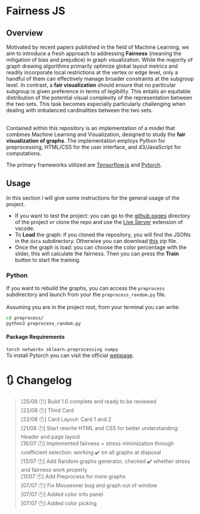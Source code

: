 # Fairness JS

## Overview

Motivated by recent papers published in the field of Machine Learning, we aim to introduce a fresh approach to addressing <b>Fairness</b> (meaning the mitigation of bias and prejudice) in graph visualization. While the majority of graph drawing algorithms primarily optimize global layout metrics and readily incorporate local restrictions at the vertex or edge level, only a handful of them can effectively manage broader constraints at the subgroup level. In contrast, a <b>fair visualization</b> should ensure that no particular subgroup is given preference in terms of legibility. This entails an equitable distribution of the potential visual complexity of the representation between the two sets. This task becomes especially particularly challenging when dealing with imbalanced cardinalities between the two sets.

<br />
Contained within this repository is an implementation of a model that combines Machine Learning and Visualization, designed to study the <b>fair visualization of graphs</b>. The implementation employs Python for preprocessing, HTML/CSS for the user interface, and d3/JavaScript for computations.

The primary frameworks utilized are [Tensorflow.js](https://github.com/tensorflow/tfjs) and [Pytorch](https://github.com/pytorch/pytorch).

## Usage

In this section I will give some instructions for the general usage of the project.

- If you want to test the project: you can go to the [github.pages](tommaso-piselli.github.io) directory of the project or clone the repo and use the [Live Server](https://marketplace.visualstudio.com/items?itemName=ritwickdey.LiveServer) extension of vscode.
- To <b>Load</b> the graph: if you cloned the repository, you will find the JSONs in the `data` subdirectory. Otherwise you can download [this](https://drive.google.com/uc?export=download&id=1cUDNkWZLD_kAtf8CRst3uuQKSxxUyDWL) zip file.
- Once the graph is load: you can choose the color percentage with the slider, this will calculate the fairness. Then you can press the <b>Train</b> button to start the training.

### Python

If you want to rebuild the graphs, you can access the `preprocess` subdirectory and launch from your the `preprocess_random.py` file. \
<br />
Assuming you are in the project root, from your terminal you can write:

```bash
cd preprocess/
python3 preprocess_random.py
```

#### Package Requirements

`torch networkx sklearn.preprocessing numpy` \
To install Pytorch you can visit the official [webpage](https://pytorch.org/).

# 🔃 Changelog

> [25/08 🕐] Build 1.0 complete and ready to be reviewed \
> [22/08 🕐] Third Card \
> [22/08 🕐] Card Layout: Card 1 and 2\
> [21/08 🕐] Start rewrite HTML and CSS for better understanding: Header and page layout\
> [18/07 🕐] Implemented fairness + stress minimization through coefficient selection: working ✔️ on all graphs at disposal\
> [13/07 🕐] Add Random graphs generator, checked ✔️ whether stress and fairness work properly\
> [11/07 🕐] Add Preprocess for more graphs\
> [07/07 🕐] Fix Mouseover bug and graph out of window\
> [07/07 🕐] Added color info panel\
> [07/07 🕐] Added color picking
